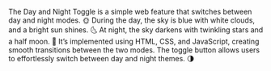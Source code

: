 The Day and Night Toggle is a simple web feature that switches between day and night modes.
🌞 During the day, the sky is blue with white clouds, and a bright sun shines. 
🌜 At night, the sky darkens with twinkling stars and a half moon. 
🌙 It’s implemented using HTML, CSS, and JavaScript, creating smooth transitions between the two modes. 
The toggle button allows users to effortlessly switch between day and night themes. 🌗
